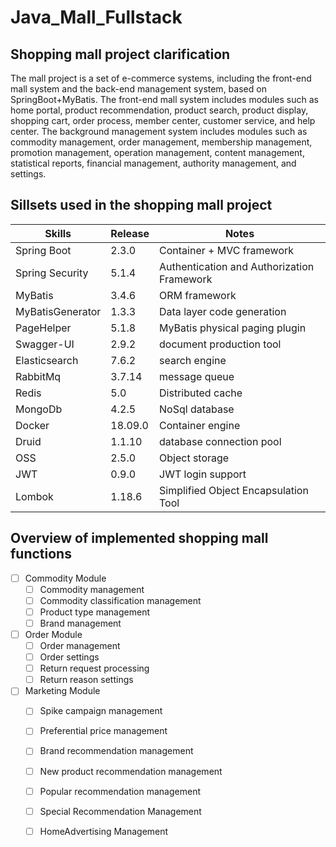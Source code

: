 # Java_Mall_Fullstack




## Shopping mall project clarification

The mall project is a set of e-commerce systems, including the front-end mall system and the back-end management system, based on SpringBoot+MyBatis. The front-end mall system includes modules such as home portal, product recommendation, product search, product display, shopping cart, order process, member center, customer service, and help center. The background management system includes modules such as commodity management, order management, membership management, promotion management, operation management, content management, statistical reports, financial management, authority management, and settings.



## Sillsets used in the shopping mall project

Skills        | Release         | Notes    |
--------------------|------------------|-----------------------|
Spring Boot | 2.3.0  |   Container + MVC framework |
Spring Security       | 5.1.4   | Authentication and Authorization Framework  |
MyBatis  | 3.4.6    | ORM framework      |
MyBatisGenerator     | 1.3.3  | Data layer code generation   |
PageHelper      | 5.1.8  | MyBatis physical paging plugin  |
Swagger-UI       | 2.9.2  | document production tool  |
Elasticsearch          | 7.6.2     | search engine        |
RabbitMq        | 3.7.14 | message queue  |
Redis        | 5.0 | Distributed cache  |
MongoDb       |4.2.5 | NoSql database  |
Docker       | 18.09.0 | Container engine  |
Druid      | 1.1.10 | database connection pool  |
OSS       | 2.5.0 | Object storage  |
JWT        | 0.9.0 | JWT login support |
Lombok       | 1.18.6 | Simplified Object Encapsulation Tool  |


## Overview of implemented shopping mall functions 

- [ ] Commodity Module
    - [ ] Commodity management 
    - [ ] Commodity classification management 
    - [ ] Product type management 
    - [ ] Brand management 

- [ ] Order Module 
    - [ ] Order management 
    - [ ] Order settings 
    - [ ] Return request processing 
    - [ ] Return reason settings

- [ ] Marketing Module 
    - [ ] Spike campaign management
    - [ ] Preferential price management
    - [ ] Brand recommendation management
    - [ ] New product recommendation management
    - [ ] Popular recommendation management
    - [ ] Special Recommendation Management
    - [ ] HomeAdvertising Management


